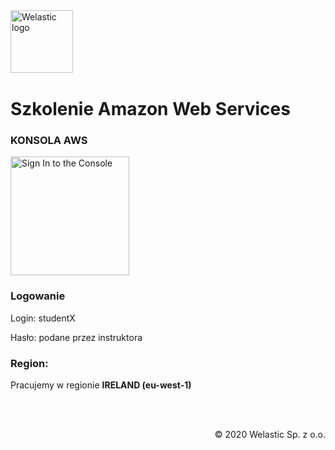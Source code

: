 <img src="https://welastic.pl/wp-content/uploads/2020/05/cropped-welastic_logo-300x259.png" alt="Welastic logo" width="100" align="left">
<br><br>
<br><br>
<br><br>

# Szkolenie Amazon Web Services

### KONSOLA AWS
<a href="https://we-trainings.signin.aws.amazon.com/console"><img src="https://welastic.pl/wp-content/uploads/2020/10/aws_console_button.png" alt="Sign In to the Console" width="190"></a>

### Logowanie
Login: studentX

Hasło: podane przez instruktora

### Region:

Pracujemy w regionie **IRELAND (eu-west-1)**


<br><br>

<p align="right">&copy; 2020 Welastic Sp. z o.o.<p>